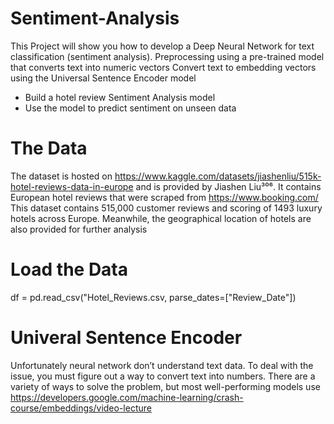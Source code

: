 # Sentiment-Analysis
This Project will show you how to develop a Deep Neural Network for text classification (sentiment
analysis).  Preprocessing using a pre-trained model that converts text into
numeric vectors
Convert text to embedding vectors using the Universal Sentence Encoder model
- Build a hotel review Sentiment Analysis model
- Use the model to predict sentiment on unseen data
# The Data
The dataset is hosted on https://www.kaggle.com/datasets/jiashenliu/515k-hotel-reviews-data-in-europe and is provided by Jiashen Liu³⁰⁶. It contains European hotel
reviews that were scraped from https://www.booking.com/
This dataset contains 515,000 customer reviews and scoring of 1493 luxury hotels across
Europe. Meanwhile, the geographical location of hotels are also provided for further
analysis
# Load the Data
df = pd.read_csv("Hotel_Reviews.csv, parse_dates=["Review_Date"])
# Univeral Sentence Encoder
Unfortunately neural network don’t understand text data. To deal with the issue, you must figure
out a way to convert text into numbers. There are a variety of ways to solve the problem, but most
well-performing models use https://developers.google.com/machine-learning/crash-course/embeddings/video-lecture
